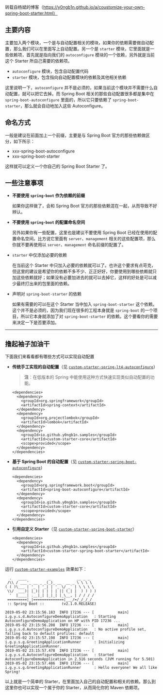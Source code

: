 转载自杨斌的博客（https://y0ngb1n.github.io/a/coustomize-your-own-spring-boot-starter.html）



## 主要内容

主要加入两个模块，一个是与自动配置相关的模块，如果你的依赖需要做自动配置，那么我们可以在里面写上自动配置。另一个是 `starter` 模块，它里面就是一些依赖项，首先就是指向我们的 `autoconfigure` 模块的一个依赖，另外就是当前这个 Starter 所自己需要的依赖项。

- `autoconfigure` 模块，包含自动配置代码
- `starter` 模块，包含指向自动配置模块的依赖及其他相关依赖

这里说明一下，`autoconfigure` 并不是必须的，如果当前这个模块并不需要什么自动配置，就可以把它去掉。而 Spring Boot 相关的那些自动配置很多都是集中在 `spring-boot-autoconfigure` 里面的，所以它只要依赖了 `spring-boot-starter`，那么就会自动地加入这些 Autoconfigure。

## 命名方式

一般是建议在前面加上一个前缀，主要是与 Spring Boot 官方的那些依赖做区分，如下所示：

- xxx-spring-boot-autoconfigure
- xxx-spring-boot-starter

这样就可以定义一个你自己的 Spring Boot Starter 了。

## 一些注意事项

- **不要使用 `spring-boot` 作为依赖的前缀**

  如果你这样做了，会和 Spring Boot 官方的那些依赖混在一起，从而导致不好辨认。

- **不要使用 `spring-boot` 的配置命名空间**

  另外如果你有一些配置，这里也是建议不要使用 Spring Boot 已经在使用的配置命名空间。比方说它里面有 `server`、`management` 相关的这些配置项，那么你就不要再使用以 `server`、`management` 命名前缀的配置了。

- `starter` 中仅添加必要的依赖

  在当前这个 Starter 中只加入必要的依赖就可以了。也许这个要求有点苛克，但这里的建议是希望你的依赖不多不少、正正好好，你要使用到哪些依赖就只加这些依赖就好；如果没有必要加进去的就可以去掉它，这样的好处是可以减少最终打出来的包里面的依赖。

- 声明对 `spring-boot-starter` 的依赖

  如果有需要的可以在这个 Starter 当中加入 `spring-boot-starter` 这个依赖。这个并不是必须的，因为我们现在很多的工程本身就是 `spring-boot` 的一个项目，所以它本身就添加了对 `spring-boot-starter` 的依赖。这个要看你的需要来决定一下是否要添加。

------

## 撸起袖子加油干

下面我们来看看都有哪些方式可以实现自动配置

- **传统手工实现的自动配置**（见 [`custom-starter-spring-lt4-autoconfigure`](https://github.com/y0ngb1n/spring-boot-samples/tree/master/spring-boot-samples-custom-starter/custom-starter-spring-lt4-autoconfigure)）

  > **注**：在低版本的 Spring 中能使用这种方式快速实现类似自动配置的功能。

  ```
  <dependencies>
    <dependency>
      <groupId>org.springframework</groupId>
      <artifactId>spring-context</artifactId>
    </dependency>
    <dependency>
      <groupId>org.projectlombok</groupId>
      <artifactId>lombok</artifactId>
    </dependency>
    <dependency>
      <groupId>io.github.y0ngb1n.samples</groupId>
      <artifactId>custom-starter-core</artifactId>
      <scope>provided</scope>
    </dependency>
  </dependencies>
  ```

- **基于 Spring Boot 的自动配置**（见 [`custom-starter-spring-boot-autoconfigure`](https://github.com/y0ngb1n/spring-boot-samples/tree/master/spring-boot-samples-custom-starter/custom-starter-spring-boot-autoconfigure)）

  ```
  <dependencies>
    <dependency>
      <groupId>org.springframework.boot</groupId>
      <artifactId>spring-boot-autoconfigure</artifactId>
    </dependency>
    <dependency>
      <groupId>io.github.y0ngb1n.samples</groupId>
      <artifactId>custom-starter-core</artifactId>
      <scope>provided</scope>
    </dependency>
  </dependencies>
  ```

- **引用自定义 Starter**（见 [`custom-starter-spring-boot-starter`](https://github.com/y0ngb1n/spring-boot-samples/tree/master/spring-boot-samples-custom-starter/custom-starter-spring-boot-starter)）

  ```
  <dependencies>
    <dependency>
      <groupId>io.github.y0ngb1n.samples</groupId>
      <artifactId>custom-starter-spring-boot-starter</artifactId>
    </dependency>
  </dependencies>
  ```

运行 [`custom-starter-examples`](https://github.com/y0ngb1n/spring-boot-samples/tree/master/spring-boot-samples-custom-starter/custom-starter-examples) 效果如下：

```
  .   ____          _            __ _ _
 /\\ / ___'_ __ _ _(_)_ __  __ _ \ \ \ \
( ( )\___ | '_ | '_| | '_ \/ _` | \ \ \ \
 \\/  ___)| |_)| | | | | || (_| |  ) ) ) )
  '  |____| .__|_| |_|_| |_\__, | / / / /
 =========|_|==============|___/=/_/_/_/
 :: Spring Boot ::        (v2.1.0.RELEASE)

2019-05-02 23:15:56.183  INFO 17236 --- [           main] i.g.y.s.d.AutoconfigureDemoApplication   : Starting AutoconfigureDemoApplication on HP with PID 17236 ...
2019-05-02 23:15:56.208  INFO 17236 --- [           main] i.g.y.s.d.AutoconfigureDemoApplication   : No active profile set, falling back to default profiles: default
2019-05-02 23:15:57.198  INFO 17236 --- [           main] i.g.y.s.g.GreetingApplicationRunner      : Initializing GreetingApplicationRunner.
2019-05-02 23:15:57.478  INFO 17236 --- [           main] i.g.y.s.d.AutoconfigureDemoApplication   : Started AutoconfigureDemoApplication in 2.516 seconds (JVM running for 5.501)
2019-05-02 23:15:57.486  INFO 17236 --- [           main] i.g.y.s.g.GreetingApplicationRunner      : Hello everyone! We all like Spring!
```

以上就是一个简单的 Starter，在里面加入自己的自动配置和相关的依赖。那么到这里你也可以实现一个属于你的 Starter，从而简化你的 Maven 依赖项。